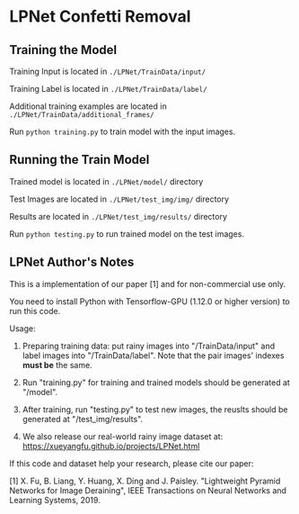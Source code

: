 # LPNet Confetti Removal

## Training the Model
Training Input is located in ```./LPNet/TrainData/input/```

Training Label is located in ```./LPNet/TrainData/label/```

Additional training examples are located in ```./LPNet/TrainData/additional_frames/```

Run ```python training.py``` to train model with the input images.

## Running the Train Model
Trained model is located in ```./LPNet/model/``` directory

Test Images are located in ```./LPNet/test_img/img/``` directory

Results are located in ```./LPNet/test_img/results/``` directory

Run ```python testing.py``` to run trained model on the test images.

## LPNet Author's Notes

This is a implementation of our paper [1] and for non-commercial use only. 

You need to install Python with Tensorflow-GPU (1.12.0 or higher version) to run this code.



Usage:


1. Preparing training data: put rainy images into "/TrainData/input" and label images into "/TrainData/label". Note that the pair images' indexes **must be** the same.

2. Run 
"training.py" for training and trained models should be generated at "/model".

3. After training, run 
"testing.py" to test new images, the reuslts should be generated at "/test_img/results".

4. We also release our real-world rainy image dataset at:  https://xueyangfu.github.io/projects/LPNet.html


If this code and dataset help your research, please cite our paper:

[1] X. Fu, B. Liang, Y. Huang, X. Ding and J. Paisley. "Lightweight Pyramid Networks for Image Deraining", IEEE Transactions on Neural Networks and Learning Systems, 2019.
